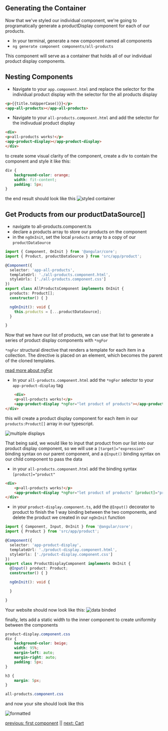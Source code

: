 ## Generating the  Container  ##

Now that we've styled our individual component, we're going to programatically generate a productDisplay component for each of our products.

* In your terminal, generate a new component named all components
* ``ng generate component components/all-products``

This component will serve as a container that holds all of our individual product display components.

## Nesting Components ##
* Navigate to your ``app.component.html`` and replace the selector for the individual product display with the selector for the all products display

```html
<p>{{title.toUpperCase()}}</p>
<app-all-products></app-all-products>
```

* Navigate to your ``all-products.component.html`` and add the selector for the indivudual product display

```html
<div>
<p>all-products works!</p>
<app-product-display></app-product-display>
</div>
```

to create some visual clarity of  the component, create a div to contain the component and style it like this:

```css
div {
    background-color: orange;
    width: fit-content;
    padding: 5px;
}
```
the end result should look like this
![styled container](./assets/containerstyled.png)


## Get Products from our productDataSource[] ##

* navigate to all-products.component.ts
* declare a products array to store our products on the component
* in the ``ngOnInit``, set the local ``products`` array to a copy of our ``productDataSource`` 

``` Typescript
import { Component, OnInit } from '@angular/core';
import { Product, productDataSource } from 'src/app/product';

@Component({
  selector: 'app-all-products',
  templateUrl: './all-products.component.html',
  styleUrls: ['./all-products.component.css']
})
export class AllProductsComponent implements OnInit {
  products: Product[];
  constructor() { }

  ngOnInit(): void {
    this.products = [...productDataSource];
  }

}
```

Now that we have our list of products, we can use that list to generate a series of product display components with ``*ngFor``

``*ngFor`` structural directive that renders a template for each item in a collection. The directive is placed on an element, which becomes the parent of the cloned templates. 

[read more about ngFor](https://angular.io/api/common/NgForOf)

* In your ``all-products.component.html`` add the ``*ngFor`` selector to your ``app-product-display`` tag

```html
    <div>
    <p>all-products works!</p>
    <app-product-display *ngFor="let product of products"></app-product-display>
</div>
```

this will create a product display component for each item in our ``products:Product[]`` array in our typescript. 

![multiple displays](./assets/ngForProducts.png)

That being said, we would like to input that product from our list into our product display component, so we will use a ``[target]="expression" `` binding syntax on our parent component, and a ``@Input()`` binding syntax on our child component to pass the data 

* in your  ``all-products.component.html`` add the binding syntax ``[product]="product"``

```html
<div>
    <p>all-products works!</p>
    <app-product-display *ngFor="let product of products" [product]="product"></app-product-display>
</div>
```

* in your ``product-display.component.ts``, add the ``@Input()`` decorator to product to finish the 1 way binding between the two components, and delete the product we created in our ``ngOnInit`` function

```Typescript
import { Component, Input, OnInit } from '@angular/core';
import { Product } from 'src/app/product';

@Component({
  selector: 'app-product-display',
  templateUrl: './product-display.component.html',
  styleUrls: ['./product-display.component.css']
})
export class ProductDisplayComponent implements OnInit {
  @Input() product: Product;
  constructor() { }

  ngOnInit(): void {

  }

}
```

Your website should now look like this:
![data binded](./assets/dataBinded1.png)

finally, lets add a static width to the inner component to create uniformity between the components

```css
product-display.component.css
div {
    background-color: beige;
    width: 95%;
    margin-left: auto;
    margin-right: auto;
    padding: 5px;
}

h3 {
    margin: 5px;
}

all-products.component.css

```

and now your site should look like this

![formatted](./assets/innerformat.png)


[previous: first component](./firstComponent.md) || [next: Cart](./cart.md)
